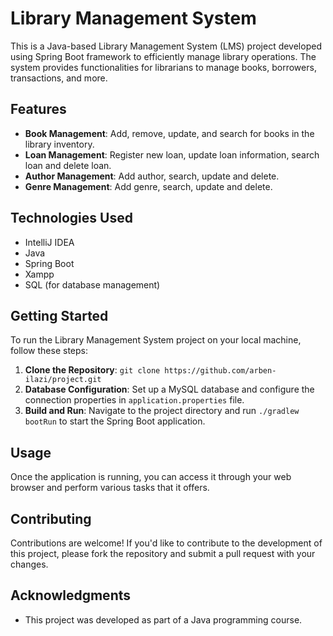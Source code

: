 # **Library Management System**

This is a Java-based Library Management System (LMS) project developed using Spring Boot framework to efficiently manage library operations. The system provides functionalities for librarians to manage books, borrowers, transactions, and more.

## **Features**

- **Book Management**: Add, remove, update, and search for books in the library inventory.
- **Loan Management**: Register new loan, update loan information, search loan and delete loan.
- **Author Management**: Add author, search, update and delete.
- **Genre Management**: Add genre, search, update and delete.


## **Technologies Used**

- IntelliJ IDEA
- Java
- Spring Boot
- Xampp
- SQL (for database management)
  

## **Getting Started**

To run the Library Management System project on your local machine, follow these steps:

1. **Clone the Repository**: `git clone https://github.com/arben-ilazi/project.git`
2. **Database Configuration**: Set up a MySQL database and configure the connection properties in `application.properties` file.
3. **Build and Run**: Navigate to the project directory and run `./gradlew bootRun` to start the Spring Boot application.

## **Usage**

Once the application is running, you can access it through your web browser and perform various tasks that it offers.
## **Contributing**

Contributions are welcome! If you'd like to contribute to the development of this project, please fork the repository and submit a pull request with your changes.


## **Acknowledgments**

- This project was developed as part of a Java programming course.
